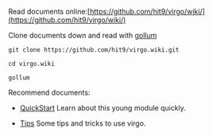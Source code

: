 Read documents online:[https://github.com/hit9/virgo/wiki/](https://github.com/hit9/virgo/wiki/)

Clone documents down and read with [gollum](https://github.com/github/gollum)

```
git clone https://github.com/hit9/virgo.wiki.git

cd virgo.wiki

gollum

```

Recommend documents:

* [QuickStart](https://github.com/hit9/virgo/wiki/QuickStart) Learn about this young module quickly.

* [Tips](https://github.com/hit9/virgo/wiki/Tips) Some tips and tricks to use virgo.
